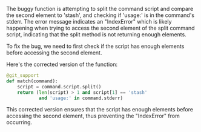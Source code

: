 The buggy function is attempting to split the command script and compare the second element to 'stash', and checking if 'usage:' is in the command's stderr. The error message indicates an "IndexError" which is likely happening when trying to access the second element of the split command script, indicating that the split method is not returning enough elements.

To fix the bug, we need to first check if the script has enough elements before accessing the second element.

Here's the corrected version of the function:

```python
@git_support
def match(command):
    script = command.script.split()
    return (len(script) > 1 and script[1] == 'stash'
            and 'usage:' in command.stderr)
```

This corrected version ensures that the script has enough elements before accessing the second element, thus preventing the "IndexError" from occurring.